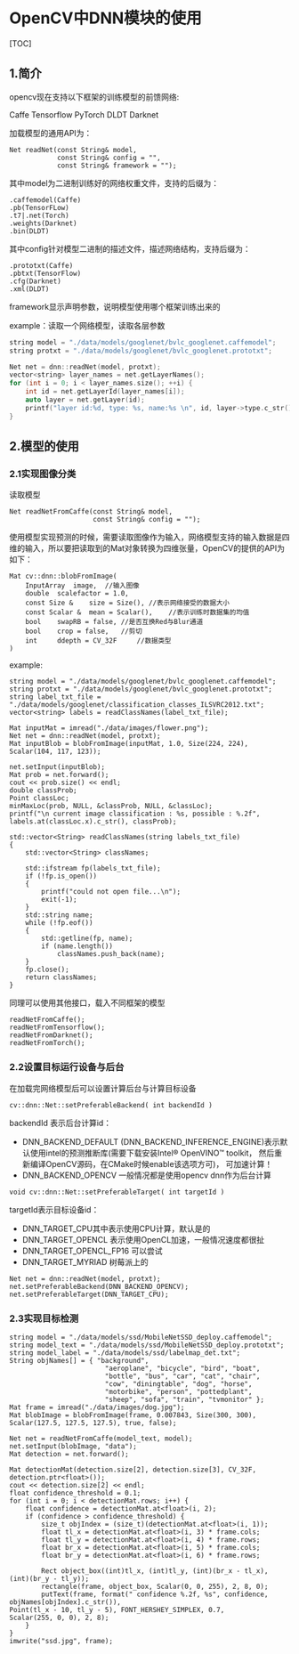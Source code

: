 # OpenCV中DNN模块的使用

[TOC]

## 1.简介

opencv现在支持以下框架的训练模型的前馈网络:

Caffe Tensorflow PyTorch DLDT Darknet

加载模型的通用API为：

```
Net readNet(const String& model, 
			const String& config = "", 
			const String& framework = "");
```

其中model为二进制训练好的网络权重文件，支持的后缀为：

```
.caffemodel(Caffe)
.pb(TensorFLow)
.t7|.net(Torch)
.weights(Darknet)
.bin(DLDT)
```

其中config针对模型二进制的描述文件，描述网络结构，支持后缀为：

```
.prototxt(Caffe)
.pbtxt(TensorFlow)
.cfg(Darknet)
.xml(DLDT)
```

framework显示声明参数，说明模型使用哪个框架训练出来的

example：读取一个网络模型，读取各层参数

```c++
string model = "./data/models/googlenet/bvlc_googlenet.caffemodel";
string protxt = "./data/models/googlenet/bvlc_googlenet.prototxt";

Net net = dnn::readNet(model, protxt);
vector<string> layer_names = net.getLayerNames();
for (int i = 0; i < layer_names.size(); ++i) {
    int id = net.getLayerId(layer_names[i]);
    auto layer = net.getLayer(id);
    printf("layer id:%d, type: %s, name:%s \n", id, layer->type.c_str(), layer->name.c_str());
}
```

## 2.模型的使用

### 2.1实现图像分类

读取模型

```
Net readNetFromCaffe(const String& model, 
					 const String& config = "");
```

使用模型实现预测的时候，需要读取图像作为输入，网络模型支持的输入数据是四维的输入，所以要把读取到的Mat对象转换为四维张量，OpenCV的提供的API为如下：

```
Mat cv::dnn::blobFromImage(
	InputArray 	image,	//输入图像
	double 	scalefactor = 1.0,
	const Size & 	size = Size(), //表示网络接受的数据大小
	const Scalar & 	mean = Scalar(),	//表示训练时数据集的均值
	bool 	swapRB = false,	//是否互换Red与Blur通道
	bool 	crop = false,	//剪切
	int 	ddepth = CV_32F 	//数据类型
)
```

example:

```
string model = "./data/models/googlenet/bvlc_googlenet.caffemodel";
string protxt = "./data/models/googlenet/bvlc_googlenet.prototxt";
string label_txt_file = "./data/models/googlenet/classification_classes_ILSVRC2012.txt";
vector<string> labels = readClassNames(label_txt_file);

Mat inputMat = imread("./data/images/flower.png");
Net net = dnn::readNet(model, protxt);
Mat inputBlob = blobFromImage(inputMat, 1.0, Size(224, 224), Scalar(104, 117, 123));

net.setInput(inputBlob);
Mat prob = net.forward();
cout << prob.size() << endl;
double classProb;
Point classLoc;
minMaxLoc(prob, NULL, &classProb, NULL, &classLoc);
printf("\n current image classification : %s, possible : %.2f", 		
labels.at(classLoc.x).c_str(), classProb);

std::vector<String> readClassNames(string labels_txt_file)
{
    std::vector<String> classNames;

    std::ifstream fp(labels_txt_file);
    if (!fp.is_open())
    {
        printf("could not open file...\n");
        exit(-1);
    }
    std::string name;
    while (!fp.eof())
    {
        std::getline(fp, name);
        if (name.length())
            classNames.push_back(name);
    }
    fp.close();
    return classNames;
}
```

同理可以使用其他接口，载入不同框架的模型

```
readNetFromCaffe();
readNetFromTensorflow();
readNetFromDarknet();
readNetFromTorch();
```

### 2.2设置目标运行设备与后台

在加载完网络模型后可以设置计算后台与计算目标设备

```
cv::dnn::Net::setPreferableBackend( int backendId )
```

backendId 表示后台计算id：
-	DNN_BACKEND_DEFAULT (DNN_BACKEND_INFERENCE_ENGINE)表示默认使用intel的预测推断库(需要下载安装Intel® OpenVINO™ toolkit， 然后重新编译OpenCV源码，在CMake时候enable该选项方可)， 可加速计算！
-	DNN_BACKEND_OPENCV 一般情况都是使用opencv dnn作为后台计算

```
void cv::dnn::Net::setPreferableTarget( int targetId )
```

targetId表示目标设备id：

-	DNN_TARGET_CPU其中表示使用CPU计算，默认是的
-	DNN_TARGET_OPENCL 表示使用OpenCL加速，一般情况速度都很扯
-	DNN_TARGET_OPENCL_FP16 可以尝试
-	DNN_TARGET_MYRIAD 树莓派上的

```
Net net = dnn::readNet(model, protxt);
net.setPreferableBackend(DNN_BACKEND_OPENCV);
net.setPreferableTarget(DNN_TARGET_CPU);
```

### 2.3实现目标检测

```
string model = "./data/models/ssd/MobileNetSSD_deploy.caffemodel";
string model_text = "./data/models/ssd/MobileNetSSD_deploy.prototxt";
string model_label = "./data/models/ssd/labelmap_det.txt";
String objNames[] = { "background",
                        "aeroplane", "bicycle", "bird", "boat",
                        "bottle", "bus", "car", "cat", "chair",
                        "cow", "diningtable", "dog", "horse",
                        "motorbike", "person", "pottedplant",
                        "sheep", "sofa", "train", "tvmonitor" };
Mat frame = imread("./data/images/dog.jpg");
Mat blobImage = blobFromImage(frame, 0.007843, Size(300, 300), Scalar(127.5, 127.5, 127.5), true, false);

Net net = readNetFromCaffe(model_text, model);
net.setInput(blobImage, "data");
Mat detection = net.forward();

Mat detectionMat(detection.size[2], detection.size[3], CV_32F, detection.ptr<float>());
cout << detection.size[2] << endl;
float confidence_threshold = 0.1;
for (int i = 0; i < detectionMat.rows; i++) {
    float confidence = detectionMat.at<float>(i, 2);
    if (confidence > confidence_threshold) {
        size_t objIndex = (size_t)(detectionMat.at<float>(i, 1));
        float tl_x = detectionMat.at<float>(i, 3) * frame.cols;
        float tl_y = detectionMat.at<float>(i, 4) * frame.rows;
        float br_x = detectionMat.at<float>(i, 5) * frame.cols;
        float br_y = detectionMat.at<float>(i, 6) * frame.rows;

        Rect object_box((int)tl_x, (int)tl_y, (int)(br_x - tl_x), (int)(br_y - tl_y));
        rectangle(frame, object_box, Scalar(0, 0, 255), 2, 8, 0);
        putText(frame, format(" confidence %.2f, %s", confidence, objNames[objIndex].c_str()), 									Point(tl_x - 10, tl_y - 5), FONT_HERSHEY_SIMPLEX, 0.7, 											Scalar(255, 0, 0), 2, 8);
    }
}
imwrite("ssd.jpg", frame);
```

